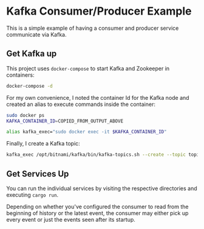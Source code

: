 # Kafka Consumer/Producer Example

This is a simple example of having a consumer and producer service communicate
via Kafka.

## Get Kafka up

This project uses `docker-compose` to start Kafka and Zookeeper in containers:

```sh
docker-compose -d
```

For my own convenience, I noted the container Id for the Kafka node and created
an alias to execute commands inside the container:

```sh
sudo docker ps
KAFKA_CONTAINER_ID=COPIED_FROM_OUTPUT_ABOVE

alias kafka_exec="sudo docker exec -it $KAFKA_CONTAINER_ID"
```

Finally, I create a Kafka topic:

```sh
kafka_exec /opt/bitnami/kafka/bin/kafka-topics.sh --create --topic topic-name --bootstrap-server localhost:9092
```

## Get Services Up

You can run the individual services by visiting the respective directories and
executing `cargo run`.

Depending on whether you've configured the consumer to read from the beginning
of history or the latest event, the consumer may either pick up every event or
just the events seen after its startup.
